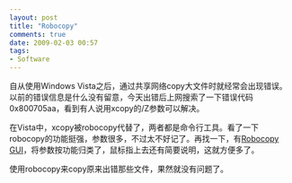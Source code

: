 ```yaml
---
layout: post
title: "Robocopy"
comments: true
date: 2009-02-03 00:57
tags:
- Software
---
```

自从使用Windows Vista之后，通过共享网络copy大文件时就经常会出现错误。以前的错误信息是什么没有留意，今天出错后上网搜索了一下错误代码0x800705aa，看到有人说用xcopy的/Z参数可以解决。

在Vista中，xcopy被robocopy代替了，两者都是命令行工具。看了一下robocopy的功能挺强，参数很多，不过太不好记了。再找一下，有[Robocopy GUI](http://www.softpedia.com/get/System/OS-Enhancements/RoboCopy-GUI.shtml)，将参数按功能归类了，鼠标指上去还有简要说明，这就方便多了。

使用robocopy来copy原来出错那些文件，果然就没有问题了。
